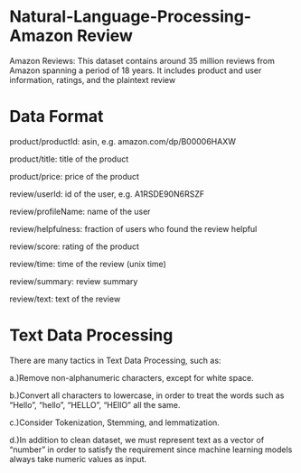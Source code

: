 # Natural-Language-Processing- Amazon Review

Amazon Reviews: This dataset contains around 35 million reviews from Amazon spanning a period of 18 years. It includes product and user information, ratings, and the plaintext review

# Data Format

product/productId: asin, e.g. amazon.com/dp/B00006HAXW

product/title: title of the product

product/price: price of the product

review/userId: id of the user, e.g. A1RSDE90N6RSZF

review/profileName: name of the user

review/helpfulness: fraction of users who found the review helpful

review/score: rating of the product

review/time: time of the review (unix time)

review/summary: review summary

review/text: text of the review

# Text Data Processing

There are many tactics in Text Data Processing, such as:

a.)Remove non-alphanumeric characters, except for white space.

b.)Convert all characters to lowercase, in order to treat the words such as “Hello”, “hello”, “HELLO”, “HEllO” all the same.

c.)Consider Tokenization, Stemming, and lemmatization.

d.)In addition to clean dataset, we must represent text as a vector of “number” in order to satisfy the requirement since machine learning models always take numeric values as input.


